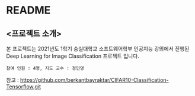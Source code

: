 # README

## <프로젝트 소개>

본 프로젝트는 2021년도 1학기 숭실대학교 소프트웨어학부 인공지능 강의에서 진행된 Deep Learning for Image Classification 프로젝트 입니다. 
 
	참여 인원 : 4명, 지도 교수 : 정민영


참고 : https://github.com/berkantbayraktar/CIFAR10-Classification-Tensorflow.git
